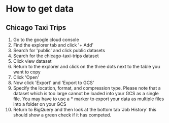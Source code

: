 # How to get data

## Chicago Taxi Trips

1. Go to the google cloud console
2. Find the explorer tab and click '+ Add'
3. Search for 'public' and click public datasets
4. Search for the chicago-taxi-trips dataset
5. Click view dataset
6. Return to the explorer and click on the three dots next to the table you want to copy
7. Click 'Open'
8. Now click 'Export' and 'Export to GCS'
9. Specify the location, format, and compression type. Please note that a dataset which is too large cannot be loaded into your GCS as a single file. You may have to use a * marker to export your data as multiple files into a folder on your GCS
10. Return to BigQuery and then look at the bottom tab 'Job History' this should show a green check if it has competed.



